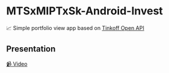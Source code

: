 # MTSxMIPTxSk-Android-Invest
📈 Simple portfolio view app based on [Tinkoff Open API](https://tinkoff.github.io/invest-openapi/swagger-ui/)

## Presentation

[📹 Video](https://drive.google.com/file/d/1uObL6uaz0SXwsgVMwfwj34DOj3YBUC2e/view)
